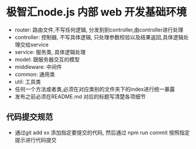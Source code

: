 # 极智汇node.js 内部 web 开发基础环境

- router: 路由文件,不写任何逻辑, 分发到到controller,由controller进行处理
- controller: 控制器, 不写具体逻辑, 只处理参数校验以及结果返回,具体逻辑处理交给service
- service: 服务类, 具体逻辑处理
- model: 跟服务器交互的模型
- middleware: 中间件
- common: 通用类
- util: 工具类
- 任何一个方法或者类,必须在对应类别的文件夹下的index进行统一暴露
- 发布之前必须在README.md 对应的标题写清楚各项细节


## 代码提交规范

- 通过git add xx 添加指定要提交的代码, 然后通过 npm run commit 按照指定提示进行代码提交